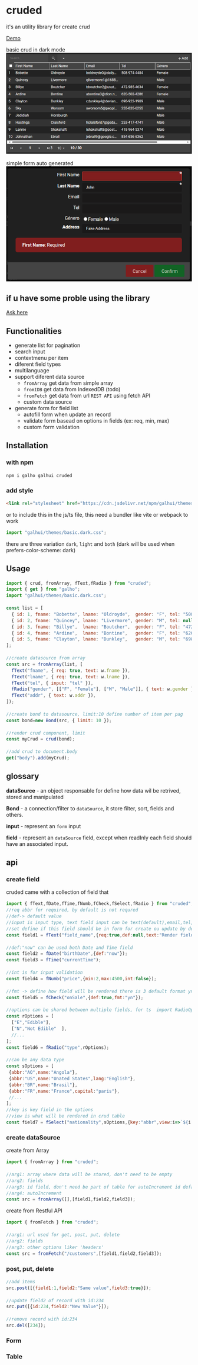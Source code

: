# cruded

it's an utility library for create crud

[Demo](https://asrielpires.github.io/?_=cruded)

basic crud in dark mode
![basic crud in dark mode](/sample/dark.png)

simple form auto generated
![simple form auto generated](/sample/form-dark.png)

## if u have some proble using the library

[Ask here](https://github.com/AsrielPires/cruded/issues)

## Functionalities

- generate list for pagination
- search input
- contextmenu per item
- diferent field types
- multilanguage
- support diferent data source
    - `fromArray` get data from simple array
    - `fromIDB` get data from IndexedDB (todo)
    - `fromFetch` get data from url `REST API` using fetch API 
    - custom data source
- generate form for field list
    - autofill form when update an record
    - validate form basead on options in fields (ex: req, min, max)
    - custom form validation

## Installation

### with npm

```console 
npm i galho galhui cruded 
```

### add style 
```html
<link rel="stylesheet" href="https://cdn.jsdelivr.net/npm/galhui/themes/basic.light.css" />
```
or 
to include this in the js/ts file, this need a bundler like vite or webpack to work
```js
import "galhui/themes/basic.dark.css";
```

there are three variation
`dark`, `light` and `both` (dark will be used when prefers-color-scheme: dark)

<!-- ### with yarn

` yarn install cruded `

### with cdn

```js
import ... from "https://cdn.jsdelivr.net/npm/cruded/cruded.min.js"
```

or if you prefer this version will declare two global variable called `cruded`
you need to include `galho` as reference

```html
<script src="https://cdn.jsdelivr.net/npm/galho/galho-iife.min.js"></script>
<script src="https://cdn.jsdelivr.net/npm/cruded/cruded-iife.min.js"></script>
``` -->

## Usage
```js
import { crud, fromArray, fText,fRadio } from "cruded";
import { get } from "galho";
import "galhui/themes/basic.dark.css";

const list = [
  { id: 1, fname: "Bobette", lname: "Oldroyde",  gender: "F", tel: "508-974-4484", addr: "Room 1396"  },
  { id: 2, fname: "Quincey", lname: "Livermore", gender: "M", tel: null,           addr: null         },
  { id: 3, fname: "Billye",  lname: "Boutcher",  gender: "F", tel: "472-985-4634", addr: "7th Floor"  },
  { id: 4, fname: "Ardine",  lname: "Bontine",   gender: "F", tel: "620-502-4286", addr: "Suite 63"   },
  { id: 5, fname: "Clayton", lname: "Dunkley",   gender: "M", tel: "698-922-1909", addr: "16th Floor" },
];

//create datasource from array
const src = fromArray(list, [
  fText("fname", { req: true, text: w.fname }),
  fText("lname", { req: true, text: w.lname }),
  fText("tel", { input: "tel" }),
  fRadio("gender", [["F", "Female"], ["M", "Male"]], { text: w.gender }),
  fText("addr", { text: w.addr }),
]);

//create bond to datasource, limit:10 define number of item per pag
const bond=new Bond(src, { limit: 10 });

//render crud component, limit
const myCrud = crud(bond);

//add crud to document.body
get("body").add(myCrud);
```
## glossary

**dataSource** - an object responsable for define how data wil be retrived, stored and manipulated

**Bond** - a connection/filter to `dataSource`, it store filter, sort, fields and others. 

**input** - represent an `form` input

**field** - represent an `dataSource` field, except when readInly each field should have an associated input.

## api
### create field

cruded came with a collection of field that
 
```js
import { fText,fDate,fTime,fNumb,fCheck,fSelect,fRadio } from "cruded";
//req abbr for required, by default is not requred
//def-> default value
//input is input type, text field input can be text(default),email,tel,url,ta(textarea)
//set define if this field should be in form for create ou update by default set is true 
const field1 = fText("field_name",{req:true,def:null,text:"Render field name",input:"email",set:false});

//def:"now" can be used both Date and Time field  
const field2 = fDate("birthDate",{def:"now"});
const field3 = fTime("currentTime");

//int is for input validation
const field4 = fNumb("price",{min:2,max:4500,int:false});

//fmt -> define how field will be rendered there is 3 default format yn->yesNo, tf->trueFalse, icon(default)->check,close icons
const field5 = fCheck("onSale",{def:true,fmt:"yn"});

//options can be shared between multiple fields, for ts  import RadioOption for validation
const rOptions = [
  ["E","Edible"],
  ["N","Not Edible"  ],
  //...
];
const field6 = fRadio("type",rOptions);

//can be any data type
const sOptions = [
 {abbr:"AO",name:"Angola"},
 {abbr:"US",name:"Unated States",lang:"English"},
 {abbr:"BR",name:"Brasil"},
 {abbr:"FR",name:"France",capital:"paris"},
 //...
];
//key is key field in the options
//view is what will be rendered in crud table
const field7 = fSelect("nationality",sOptions,{key:"abbr",view:i=>`${i.name}(${i.abbr})`});
```

### create dataSource

create from Array
```js
import { fromArray } from "cruded";

//arg1: array where data will be stored, don't need to be empty
//arg2: fields
//arg3: id field, don't need be part of table for autoIncrement id default is 'id'
//arg4: autoIncrement
const src = fromArray([],[field1,field2,field3]);
```

create from Restful API

```js
import { fromFetch } from "cruded";

//arg1: url used for get, post, put, delete
//arg2: fields
//arg3: other options liker 'headers'
const src = fromFetch("/customers",[field1,field2,field3]);
```

### post, put, delete

```js
//add items
src.post([{field1:1,field2:"Same value",field3:true}]);

//update field2 of record with id:234
src.put([{id:234,field2:"New Value"}]);

//remove record with id:234
src.del([234]);
```

### Form

### Table

